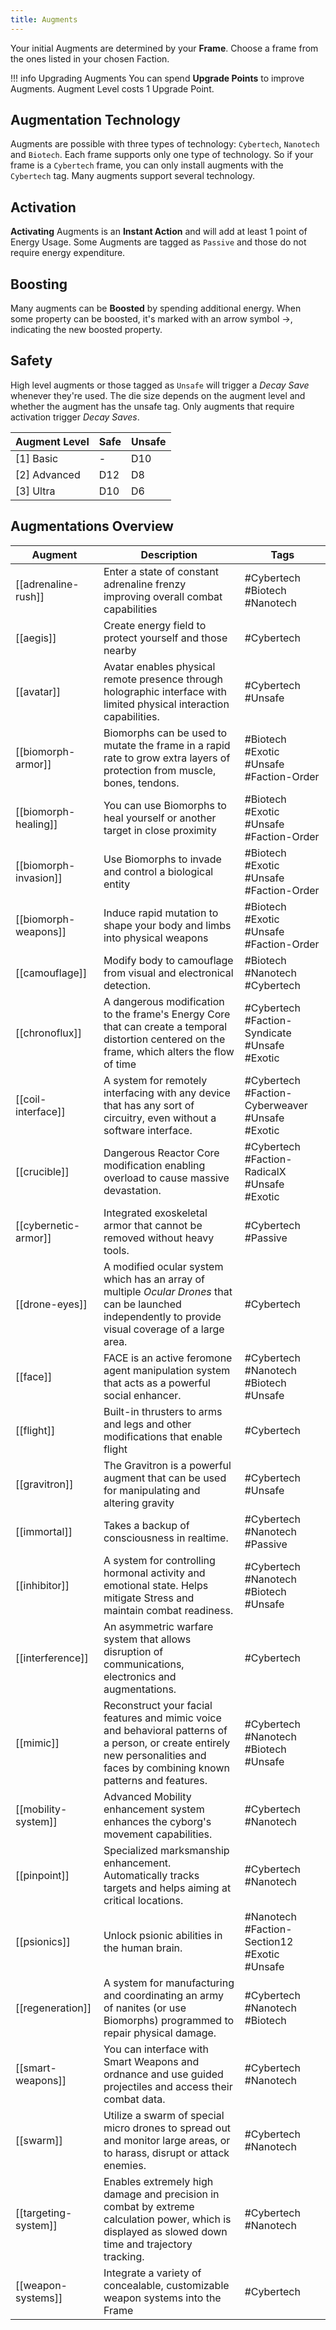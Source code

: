 ```yaml
---
title: Augments
---
```

Your initial Augments are determined by your **Frame**. Choose a frame from the ones listed in your chosen Faction.

!!! info Upgrading Augments
	You can spend **Upgrade Points** to improve Augments. Augment Level costs 1 Upgrade Point.

## Augmentation Technology
Augments are possible with three types of technology: `Cybertech`, `Nanotech` and `Biotech`. Each frame supports only one type of technology. So if your frame is a `Cybertech` frame,  you can only install augments with the `Cybertech` tag. Many augments support several technology.
## Activation
**Activating** Augments is an **Instant Action** and will add at least 1 point of Energy Usage. Some Augments are tagged as `Passive`  and those do not require energy expenditure.

## Boosting
Many augments can be **Boosted** by spending additional energy. When some property can be boosted, it's marked with an arrow symbol ->, indicating the new boosted property.

## Safety
High level augments or those tagged as `Unsafe` will trigger a *Decay Save* whenever they're used. The die size depends on the augment level and whether the augment has the unsafe tag. Only augments that require activation trigger *Decay Saves*.

| Augment Level | Safe | Unsafe |
| ------------- | ---- | ------ |
| [1] Basic     | -    | D10    |
| [2] Advanced  | D12  | D8     |
| [3] Ultra     | D10  | D6     |

## Augmentations Overview


| Augment               | Description                                                                                                                                                                    | Tags                                            |
| --------------------- | ------------------------------------------------------------------------------------------------------------------------------------------------------------------------------ | ----------------------------------------------- |
| [[adrenaline-rush]]   | Enter a state of constant adrenaline frenzy improving overall combat capabilities                                                                                              | #Cybertech #Biotech #Nanotech                   |
| [[aegis]]             | Create energy field to protect yourself and those nearby                                                                                                                       | #Cybertech                                      |
| [[avatar]]            | Avatar enables physical remote presence through holographic interface with limited physical interaction capabilities.                                                          | #Cybertech #Unsafe                              |
| [[biomorph-armor]]    | Biomorphs can be used to mutate the frame in a rapid rate to grow extra layers of protection from muscle, bones, tendons.                                                      | #Biotech #Exotic #Unsafe #Faction-Order         |
| [[biomorph-healing]]  | You can use Biomorphs to heal yourself or another target in close proximity                                                                                                    | #Biotech #Exotic #Unsafe #Faction-Order         |
| [[biomorph-invasion]] | Use Biomorphs to invade and control a biological entity                                                                                                                        | #Biotech #Exotic #Unsafe #Faction-Order         |
| [[biomorph-weapons]]  | Induce rapid mutation to shape your body and limbs into physical weapons                                                                                                       | #Biotech #Exotic #Unsafe #Faction-Order         |
| [[camouflage]]        | Modify body to camouflage from visual and electronical detection.                                                                                                              | #Biotech #Nanotech #Cybertech                   |
| [[chronoflux]]        | A dangerous modification to the frame's Energy Core that can create a temporal distortion centered on the frame, which alters the flow of time                                 | #Cybertech #Faction-Syndicate #Unsafe #Exotic   |
| [[coil-interface]]    | A system for remotely interfacing with any device that has any sort of circuitry, even without a software interface.                                                           | #Cybertech #Faction-Cyberweaver #Unsafe #Exotic |
| [[crucible]]          | Dangerous Reactor Core modification enabling overload to cause massive devastation.                                                                                            | #Cybertech #Faction-RadicalX #Unsafe #Exotic    |
| [[cybernetic-armor]]  | Integrated exoskeletal armor that cannot be removed without heavy tools.                                                                                                       | #Cybertech #Passive                             |
| [[drone-eyes]]        | A modified ocular system which has an array of multiple *Ocular Drones* that can be launched independently to provide visual coverage of a large area.                         | #Cybertech                                      |
| [[face]]              | FACE is an active feromone agent manipulation system that acts as a powerful social enhancer.                                                                                  | #Cybertech #Nanotech #Biotech #Unsafe           |
| [[flight]]            | Built-in thrusters to arms and legs and other modifications that enable flight                                                                                                 | #Cybertech                                      |
| [[gravitron]]         | The Gravitron is a powerful augment that can be used for manipulating and altering gravity                                                                                     | #Cybertech #Unsafe                              |
| [[immortal]]          | Takes a backup of consciousness in realtime.                                                                                                                                   | #Cybertech #Nanotech #Passive                   |
| [[inhibitor]]         | A system for controlling hormonal activity and emotional state. Helps mitigate Stress and maintain combat readiness.                                                           | #Cybertech #Nanotech #Biotech #Unsafe           |
| [[interference]]      | An asymmetric warfare system that allows disruption of communications, electronics and augmentations.                                                                          | #Cybertech                                      |
| [[mimic]]             | Reconstruct your facial features and mimic voice and behavioral patterns of a person, or create entirely new personalities and faces by combining known patterns and features. | #Cybertech #Nanotech #Biotech #Unsafe           |
| [[mobility-system]]   | Advanced Mobility enhancement system enhances the cyborg's movement capabilities.                                                                                              | #Cybertech #Nanotech                            |
| [[pinpoint]]          | Specialized marksmanship enhancement. Automatically tracks targets and helps aiming at critical locations.                                                                     | #Cybertech #Nanotech                            |
| [[psionics]]          | Unlock psionic abilities in the human brain.                                                                                                                                   | #Nanotech #Faction-Section12 #Exotic #Unsafe    |
| [[regeneration]]      | A system for manufacturing and coordinating an army of nanites (or use Biomorphs) programmed to repair physical damage.                                                        | #Cybertech #Nanotech #Biotech                   |
| [[smart-weapons]]     | You can interface with Smart Weapons and ordnance and use guided projectiles and access their combat data.                                                                     | #Cybertech #Nanotech                            |
| [[swarm]]             | Utilize a swarm of special micro drones to spread out and monitor large areas, or to harass, disrupt or attack enemies.                                                        | #Cybertech #Nanotech                            |
| [[targeting-system]]  | Enables extremely high damage and precision in combat by extreme calculation power, which is displayed as slowed down time and trajectory tracking.                            | #Cybertech #Nanotech                            |
| [[weapon-systems]]    | Integrate a variety of concealable, customizable weapon systems into the Frame                                                                                                 | #Cybertech                                      |


